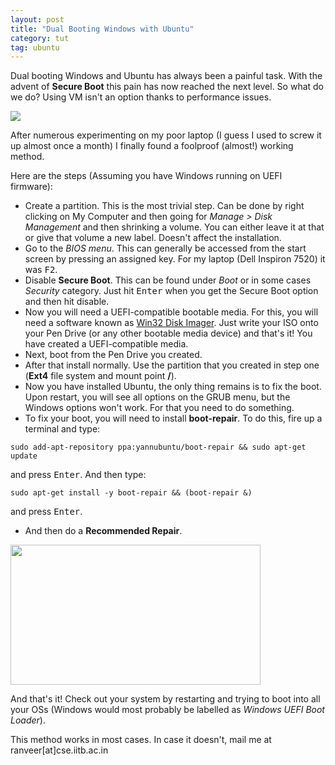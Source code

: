 ```yaml
---
layout: post
title: "Dual Booting Windows with Ubuntu"
category: tut
tag: ubuntu
---
```


Dual booting Windows and Ubuntu has always been a painful task. With the advent of **Secure Boot** this pain has now reached the next level. So what do we do? Using VM isn't an option thanks to performance issues.

<img src="http://3.bp.blogspot.com/-1pOdeS95c3g/UxgVZBcufTI/AAAAAAAAA-I/tFV6eplRFYE/s1600/Windows_8.1_Adds+Unity-Style_Search_Feature.png">

After numerous experimenting on my poor laptop (I guess I used to screw it up almost once a month) I finally found a foolproof (almost!) working method.

Here are the steps (Assuming you have Windows running on UEFI firmware):

* Create a partition. This is the most trivial step. Can be done by right clicking on My Computer and then going for *Manage > Disk Management* and then shrinking a volume. You can either leave it at that or give that volume a new label. Doesn't affect the installation.
* Go to the *BIOS menu*. This can generally be accessed from the start screen by pressing an assigned key. For my laptop (Dell Inspiron 7520) it was <kbd>F2</kbd>.
* Disable **Secure Boot**. This can be found under *Boot* or in some cases *Security* category. Just hit <kbd>Enter</kbd> when you get the Secure Boot option and then hit disable.
* Now you will need a UEFI-compatible bootable media. For this, you will need a software known as [Win32 Disk Imager](http://sourceforge.net/projects/win32diskimager/). Just write your ISO onto your Pen Drive (or any other bootable media device) and that's it! You have created a UEFI-compatible media.
* Next, boot from the Pen Drive you created.
* After that install normally. Use the partition that you created in step one (**Ext4** file system and mount point **/**).
* Now you have installed Ubuntu, the only thing remains is to fix the boot. Upon restart, you will see all options on the GRUB menu, but the Windows options won't work. For that you need to do something.
* To fix your boot, you will need to install **boot-repair**. To do this, fire up a terminal and type:

```
sudo add-apt-repository ppa:yannubuntu/boot-repair && sudo apt-get update

```
and press <kbd>Enter</kbd>. And then type:

```
sudo apt-get install -y boot-repair && (boot-repair &)

```
and press <kbd>Enter</kbd>.

* And then do a **Recommended Repair**.
<img src="{{ site.baseurl }}public/img/tut/uefi-ub/uefi1.png" width="400" height="224" /> 

And that's it! Check out your system by restarting and trying to boot into all your OSs (Windows would most probably be labelled as *Windows UEFI Boot Loader*).

This method works in most cases. In case it doesn't, mail me at ranveer[at]cse.iitb.ac.in